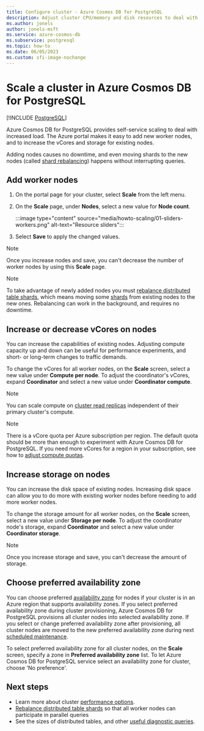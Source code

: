 ```yaml
---
title: Configure cluster - Azure Cosmos DB for PostgreSQL
description: Adjust cluster CPU/memory and disk resources to deal with increased load or enable HA for improved availability.
ms.author: jonels
author: jonels-msft
ms.service: azure-cosmos-db
ms.subservice: postgresql
ms.topic: how-to
ms.date: 06/05/2023
ms.custom: sfi-image-nochange
---
```


# Scale a cluster in Azure Cosmos DB for PostgreSQL

[!INCLUDE [PostgreSQL](../includes/appliesto-postgresql.md)]

Azure Cosmos DB for PostgreSQL provides self-service
scaling to deal with increased load. The Azure portal makes it easy to add new
worker nodes, and to increase the vCores and storage for existing nodes.

Adding nodes causes no downtime, and even moving shards to the new nodes (called [shard
rebalancing](howto-scale-rebalance.md)) happens without interrupting
queries.

## Add worker nodes

1. On the portal page for your cluster, select **Scale** from the left menu.

1. On the **Scale** page, under **Nodes**, select a new value for **Node count**.

   :::image type="content" source="media/howto-scaling/01-sliders-workers.png" alt-text="Resource sliders":::

1. Select **Save** to apply the changed values.

> [!NOTE]
> Once you increase nodes and save, you can't decrease the number of worker nodes by using this **Scale** page.

> [!NOTE]
> To take advantage of newly added nodes you must [rebalance distributed table
> shards](howto-scale-rebalance.md), which means moving some
> [shards](concepts-nodes.md#shards) from existing nodes
> to the new ones. Rebalancing can work in the background, and requires no
> downtime.

## Increase or decrease vCores on nodes

You can increase the capabilities of existing nodes. Adjusting compute capacity up and down can be useful for performance
experiments, and short- or long-term changes to traffic demands.

To change the vCores for all worker nodes, on the **Scale** screen, select a new value under **Compute per node**. To adjust the coordinator's vCores, expand **Coordinator** and select a new value under **Coordinator compute**.

> [!NOTE]
> You can scale compute on [cluster read replicas](concepts-read-replicas.md) independent of their primary cluster's compute.

> [!NOTE]
> There is a vCore quota per Azure subscription per region.  The default quota
> should be more than enough to experiment with Azure Cosmos DB for PostgreSQL.  If you
> need more vCores for a region in your subscription, see how to [adjust
> compute quotas](howto-compute-quota.md).

## Increase storage on nodes

You can increase the disk space of existing
nodes. Increasing disk space can allow you to do more with existing worker
nodes before needing to add more worker nodes.

To change the storage amount for all worker nodes, on the **Scale** screen, select a new value under **Storage per node**. To adjust the coordinator node's storage, expand **Coordinator** and select a new value under **Coordinator storage**.

> [!NOTE]
> Once you increase storage and save, you can't decrease the amount of storage.

## Choose preferred availability zone

You can choose preferred [availability zone](./concepts-cluster.md#node-availability-zone) for nodes if your cluster is in an Azure region that supports availability zones. If you select preferred availability zone during cluster provisioning, Azure Cosmos DB for PostgreSQL provisions all cluster nodes into selected availability zone. If you select or change preferred availability zone after provisioning, all cluster nodes are moved to the new preferred availability zone during next [scheduled maintenance](./concepts-maintenance.md). 

To select preferred availability zone for all cluster nodes, on the **Scale** screen, specify a zone in **Preferred availability zone** list. To let Azure Cosmos DB for PostgreSQL service select an availability zone for cluster, choose 'No preference'.

## Next steps

- Learn more about cluster [performance options](resources-compute.md).
- [Rebalance distributed table shards](howto-scale-rebalance.md)
  so that all worker nodes can participate in parallel queries
- See the sizes of distributed tables, and other [useful diagnostic
  queries](howto-useful-diagnostic-queries.md).

